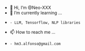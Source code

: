 - 👋 Hi, I’m @Neo-XXX
- 🌱 I’m currently learning ...
-     - LLM, Tensorflow, NLP libraries
- 📫 How to reach me ...
-     - hm3.alfonso@gmail.com

<!---
Neo-XXX/Neo-XXX is a ✨ special ✨ repository because its `README.md` (this file) appears on your GitHub profile.
You can click the Preview link to take a look at your changes.
--->
